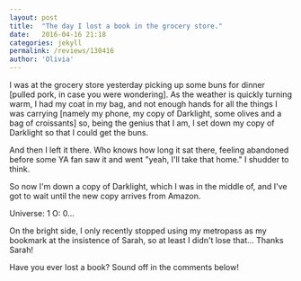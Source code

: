 ```yaml
---
layout: post
title:  "The day I lost a book in the grocery store."
date:   2016-04-16 21:18
categories: jekyll
permalink: /reviews/130416
author: 'Olivia'
---
```

I was at the grocery store yesterday picking up some buns for dinner [pulled pork, in case you were wondering]. As the weather is quickly turning warm, I had my coat in my bag, and not enough hands for all the things I was carrying [namely my phone, my copy of Darklight, some olives and a bag of croissants] so, being the genius that I am, I set down my copy of Darklight so that I could get the buns.

And then I left it there. Who knows how long it sat there, feeling abandoned before some YA fan saw it and went "yeah, I'll take that home." I shudder to think.

So now I'm down a copy of Darklight, which I was in the middle of, and I've got to wait until the new copy arrives from Amazon.

Universe: 1
O: 0...

On the bright side, I only recently stopped using my metropass as my bookmark at the insistence of Sarah, so at least I didn't lose that... Thanks Sarah!

Have you ever lost a book? Sound off in the comments below!

